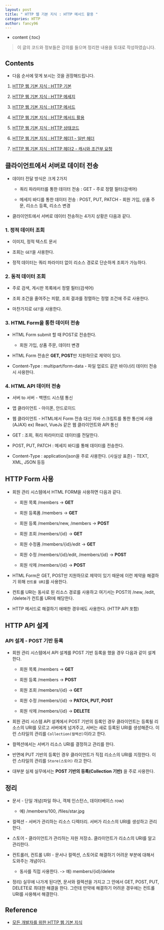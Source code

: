```yaml
---
layout: post
title: " HTTP 웹 기본 지식 : HTTP 메서드 활용 "
categories: HTTP
author: fancy96
---
```

* content
{:toc}

> 이 글의 코드와 정보들은 강의를 들으며 정리한 내용을 토대로 작성하였습니다.

## Contents

* 다음 순서에 맞게 보시는 것을 권장해드립니다.

1. [HTTP 웹 기본 지식 : HTTP 기본](https://devfancy.github.io/HTTP-1-Basic/)

2. [HTTP 웹 기본 지식 : HTTP 메세지](https://devfancy.github.io/HTTP-2-Basic/)

3. [HTTP 웹 기본 지식 : HTTP 메서드](https://devfancy.github.io/HTTP-3-Method/)

4. [HTTP 웹 기본 지식 : HTTP 메서드 활용](https://devfancy.github.io/HTTP-4-Method-Application/)

5. [HTTP 웹 기본 지식 : HTTP 상태코드](https://devfancy.github.io/HTTP-5-Status-Code/)

6. [HTTP 웹 기본 지식 : HTTP 헤더1 - 일반 헤더](https://devfancy.github.io/HTTP-6-Header1/)

7. [HTTP 웹 기본 지식 : HTTP 헤더2 - 캐시와 조건부 요청](https://devfancy.github.io/HTTP-7-Header2/)

## 클라이언트에서 서버로 데이터 전송

* 데이터 전달 방식은 크게 2가지

    * 쿼리 파라미터를 통한 데이터 전송 : GET - 주로 정렬 필터(검색어)

    * 메세지 바디를 통한 데이터 전송 : POST, PUT, PATCH - 회원 가입, 상품 주문, 리소스 등록, 리소스 변경

* 클라이언트에서 서버로 데이터 전송하는 4가지 상황은 다음과 같다.

### 1. 정적 데이터 조회

* 이미지, 정적 텍스트 문서

* 조회는 `GET`을 사용한다.

* 정적 데이터는 쿼리 파라미터 없이 리소스 경로로 단순하게 조회가 가능하다.

### 2. 동적 데이터 조회

* 주로 검색, 게시판 목록에서 정렬 필터(검색어)

* 조회 조건을 줄여주는 피렅, 조회 결과를 정렬하는 정렬 조건에 주로 사용한다.

* 마찬가지로 `GET`을 사용한다.

### 3. HTML Form을 통한 데이터 전송

* HTML Form submit 할 때 POST로 전송한다. 

    * 회원 가입, 상품 주문, 데이터 변경

* HTML Form 전송은 **GET, POST**만 지원하므로 제약이 있다.

* Content-Type : multipart/form-data - 파일 업로드 같은 바이너리 데이터 전송시 사용한다. 

### 4. HTML API 데이터 전송

* 서버 to 서버 - 백엔드 시스템 통신

* 앱 클라이언트 - 아이폰, 안드로이드

* 웹 클라이언트 - HTML에서 Form 전송 대신 자바 스크립트를 통한 통신에 사용(AJAX) ex) React, VueJs 같은 웹 클라이언트와 API 통신

* GET : 조회, 쿼리 파라미터로 데이터를 전달한다.

* POST, PUT, PATCH : 메세지 바디를 통해 데이터를 전송한다.

* Content-Type : application/json을 주로 사용한다. (사실상 표준) - TEXT, XML, JSON 등등

## HTTP Form 사용

* 회원 관리 시스템에서 HTML FORM을 사용하면 다음과 같다.

   * 회원 목록 /members -> **GET**

    * 회원 등록폼 /members -> **GET**

    * 회원 등록 /members/new, /members -> **POST**

    * 회원 조회 /members/{id} -> **GET**

    * 회원 수정폼 /members/{id}/edit -> **GET**

    * 회원 수정 /members/{id}/edit, /members/{id} -> **POST**

    * 회원 삭제 /members/{id} -> **POST**

* HTML Form은 GET, POST만 지원하므로 제약이 있기 때문에 이런 제약을 해결하기 위해 `컨트롤 URI`를 사용한다.

* 컨트롤 URI는 동사로 된 리소스 경로를 사용하고 여기서는 POST의 /new, /edit, /delete가 컨트롤 URI에 해당한다.

* HTTP 메서드로 해결하기 애매한 경우에도 사용한다. (HTTP API 포함)

## HTTP API 설계

### API 설계 - POST 기반 등록

* 회원 관리 시스템에서 API 설계를 POST 기반 등록을 했을 경우 다음과 같이 설계한다.

    * 회원 목록 /members -> **GET**

    * 회원 등록 /members -> **POST**

    * 회원 조회 /members/{id} -> **GET**

    * 회원 수정 /members/{id} -> **PATCH, PUT, POST**

    * 회원 삭제 /members/{id} -> **DELETE**

* 회원 관리 시스템 API 설계에서 POST 기반의 등록인 경우 클라이언트는 등록될 리소스의 URI를 모르고 서버에게 넘겨주고, 서버는 새로 등록된 URI를 생성해준다. 이런 스타일의 관리를 `Collection(컬렉션)`이라고 한다.

* 컬렉션에서는 서버가 리소스 URI를 결정하고 관리를 한다.

* 반면에 PUT 기반의 등록인 경우 클라이언트가 직접 리소스의 URI를 지정한다. 이런 스타일의 관리를 `Store(스토어)` 라고 한다.

* 대부분 실제 실무에서는 **POST 기반의 등록(Collection 기반)** 을 주로 사용한다.

## 정리

* 문서 - 단일 개념(파일 하나, 객체 인스턴스, 데이터베이스 row)

    * 예) /members/100, /files/star.jpg

* 컬렉션 - 서버가 관리하는 리소스 디렉터리. 서버가 리소스의 URI를 생성하고 관리한다.

* 스토어 - 클라이언트가 관리하는 자원 저장소. 클라이언트가 리소스의 URI를 알고 관리한다.

* 컨트롤러, 컨트롤 URI - 문서나 컬렉션, 스토어로 해결하기 어려운 부분에 대해서 도와주는 개념이다.

    * 동사를 직접 사용한다. -> 예) members/{id}/delete

* 정리) 실무에 나가게 된다면, 문서와 컬렉션을 가지고 그 안에서 GET, POST, PUT, DELETE로 최대한 해결을 한다. 그런데 만약에 해결하기 어려운 경우에는 컨트롤 URI를 사용해서 해결한다.

## Reference

* [모든 개발자를 위한 HTTP 웹 기본 지식](https://www.inflearn.com/course/http-%EC%9B%B9-%EB%84%A4%ED%8A%B8%EC%9B%8C%ED%81%AC/dashboard)
